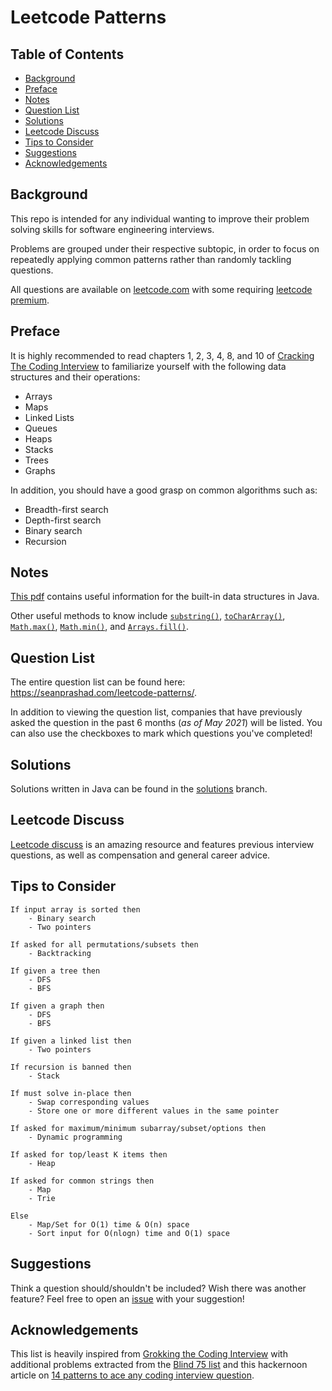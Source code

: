 # Leetcode Patterns

## Table of Contents

- [Background](#background)
- [Preface](#preface)
- [Notes](#notes)
- [Question List](#question-list)
- [Solutions](#solutions)
- [Leetcode Discuss](#leetcode-discuss)
- [Tips to Consider](#tips-to-consider)
- [Suggestions](#suggestions)
- [Acknowledgements](#acknowledgements)

## Background

This repo is intended for any individual wanting to improve their problem
solving skills for software engineering interviews.

Problems are grouped under their respective subtopic, in order to focus on
repeatedly applying common patterns rather than randomly tackling questions.

All questions are available on [leetcode.com] with some requiring [leetcode premium].

## Preface

It is highly recommended to read chapters 1, 2, 3, 4, 8, and 10 of [Cracking The Coding Interview]
to familiarize yourself with the following data structures and their operations:

- Arrays
- Maps
- Linked Lists
- Queues
- Heaps
- Stacks
- Trees
- Graphs

In addition, you should have a good grasp on common algorithms such as:

- Breadth-first search
- Depth-first search
- Binary search
- Recursion

## Notes

[This pdf] contains useful information for the built-in data structures in Java.

Other useful methods to know include [`substring()`](https://docs.oracle.com/javase/8/docs/api/java/lang/String.html#substring-int-int-), [`toCharArray()`](https://docs.oracle.com/javase/8/docs/api/java/lang/String.html#toCharArray--), [`Math.max()`](https://docs.oracle.com/javase/8/docs/api/java/lang/Math.html#max-int-int-),
[`Math.min()`](https://docs.oracle.com/javase/8/docs/api/java/lang/Math.html#min-int-int-), and [`Arrays.fill()`](https://docs.oracle.com/javase/8/docs/api/java/util/Arrays.html#fill-int:A-int-).

## Question List

The entire question list can be found here:
https://seanprashad.com/leetcode-patterns/.

In addition to viewing the question list, companies that have previously asked
the question in the past 6 months (_as of May 2021_) will be listed. You can
also use the checkboxes to mark which questions you've completed!

## Solutions

Solutions written in Java can be found in the [solutions] branch.

## Leetcode Discuss

[Leetcode discuss] is an amazing resource and features previous interview
questions, as well as compensation and general career advice.

## Tips to Consider

```
If input array is sorted then
    - Binary search
    - Two pointers

If asked for all permutations/subsets then
    - Backtracking

If given a tree then
    - DFS
    - BFS

If given a graph then
    - DFS
    - BFS

If given a linked list then
    - Two pointers

If recursion is banned then
    - Stack

If must solve in-place then
    - Swap corresponding values
    - Store one or more different values in the same pointer

If asked for maximum/minimum subarray/subset/options then
    - Dynamic programming

If asked for top/least K items then
    - Heap

If asked for common strings then
    - Map
    - Trie

Else
    - Map/Set for O(1) time & O(n) space
    - Sort input for O(nlogn) time and O(1) space
```

## Suggestions

Think a question should/shouldn't be included? Wish there was another feature?
Feel free to open an [issue] with your suggestion!

## Acknowledgements

This list is heavily inspired from [Grokking the Coding Interview] with
additional problems extracted from the [Blind 75 list] and this hackernoon article
on [14 patterns to ace any coding interview question].

[leetcode.com]: https://leetcode.com
[leetcode premium]: https://leetcode.com/subscribe/
[this pdf]: https://drive.google.com/open?id=1ao4ZA28zzBttDkuS6MLQI52gDs_CJZEm
[cracking the coding interview]: http://www.crackingthecodinginterview.com/contents.html
[here]: https://hackernoon.com/14-patterns-to-ace-any-coding-interview-question-c5bb3357f6ed
[topcoder]: https://www.topcoder.com/community/competitive-programming/tutorials/dynamic-programming-from-novice-to-advanced/
[back to back swe youtube channel]: https://www.youtube.com/watch?v=jgiZlGzXMBw
[solutions]: https://github.com/SeanPrashad/leetcode-patterns/tree/solutions
[leetcode discuss]: https://leetcode.com/discuss/interview-question
[grokking the coding interview]: https://www.educative.io/courses/grokking-the-coding-interview
[issue]: https://github.com/SeanPrashad/leetcode-patterns/issues/new
[blind 75 list]: https://www.teamblind.com/article/New-Year-Gift---Curated-List-of-Top-100-LeetCode-Questions-to-Save-Your-Time-OaM1orEU?utm_source=share&utm_medium=ios_app
[14 patterns to ace any coding interview question]: https://hackernoon.com/14-patterns-to-ace-any-coding-interview-question-c5bb3357f6ed
